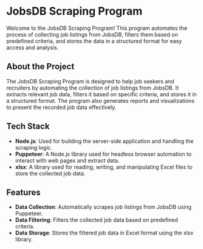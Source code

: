  # JobsDB Scraping Program

Welcome to the JobsDB Scraping Program! This program automates the process of collecting job listings from JobsDB, filters them based on predefined criteria, and stores the data in a structured format for easy access and analysis.

## About the Project

The JobsDB Scraping Program is designed to help job seekers and recruiters by automating the collection of job listings from JobsDB. It extracts relevant job data, filters it based on specific criteria, and stores it in a structured format. The program also generates reports and visualizations to present the recorded job data effectively.

## Tech Stack

- **Node.js**: Used for building the server-side application and handling the scraping logic.
- **Puppeteer**: A Node.js library used for headless browser automation to interact with web pages and extract data.
- **xlsx**: A library used for reading, writing, and manipulating Excel files to store the collected job data.

## Features

- **Data Collection**: Automatically scrapes job listings from JobsDB using Puppeteer.
- **Data Filtering**: Filters the collected job data based on predefined criteria.
- **Data Storage**: Stores the filtered job data in Excel format using the xlsx library.
